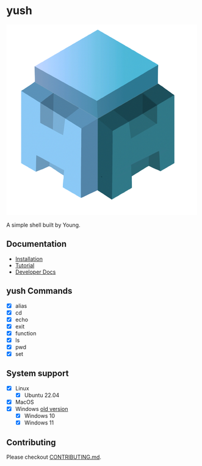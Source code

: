 # yush

![yush](./public/yush_logo.png)

A simple shell built by Young.

## Documentation

- [Installation](./docs/installation.md)
- [Tutorial](./docs/tutorial.md)
- [Developer Docs](./docs/develop.md)

## yush Commands

- [x] alias
- [x] cd
- [x] echo
- [x] exit
- [x] function
- [x] ls
- [x] pwd
- [x] set

## System support

- [x] Linux
    - [x] Ubuntu 22.04
- [x] MacOS
- [x] Windows [old version](https://github.com/Young-TW/yush/releases/tag/windows-latest)
    - [x] Windows 10
    - [x] Windows 11

## Contributing

Please checkout [CONTRIBUTING.md](./CONTRIBUTING.md).